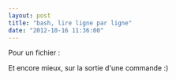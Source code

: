 ```yaml
---
layout: post
title: "bash, lire ligne par ligne"
date: "2012-10-16 11:36:00"
---
```

Pour un fichier :

<script src="http://pastebin.com/embed_js.php?i=25Ufep0t"></script>

Et encore mieux, sur la sortie d'une commande :)

<script src="http://pastebin.com/embed_js.php?i=4DiTstX2"></script>

<div style="height: 0; overflow: hidden;">read, line</div>
